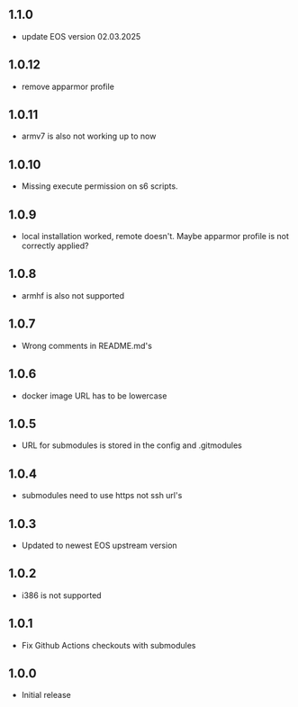 <!-- https://developers.home-assistant.io/docs/add-ons/presentation#keeping-a-changelog -->

## 1.1.0

- update EOS version 02.03.2025

## 1.0.12

- remove apparmor profile

## 1.0.11

- armv7 is also not working up to now

## 1.0.10

- Missing execute permission on s6 scripts.

## 1.0.9

- local installation worked, remote doesn't. Maybe apparmor profile is not correctly applied?

## 1.0.8

- armhf is also not supported

## 1.0.7

- Wrong comments in README.md's

## 1.0.6

- docker image URL has to be lowercase

## 1.0.5

- URL for submodules is stored in the config and .gitmodules

## 1.0.4

- submodules need to use https not ssh url's

## 1.0.3

- Updated to newest EOS upstream version

## 1.0.2

- i386 is not supported

## 1.0.1

- Fix Github Actions checkouts with submodules

## 1.0.0

- Initial release
